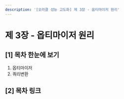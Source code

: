 ```yaml
---
description: '[오라클 성능 고도화] 제 3장 - 옵티마이저 원리'
---
```


# 제 3장 - 옵티마이저 원리

## \[1] 목차 한눈에 보기&#x20;

1. 옵티마이저
2. 쿼리변환

## \[2] 목차 링크
